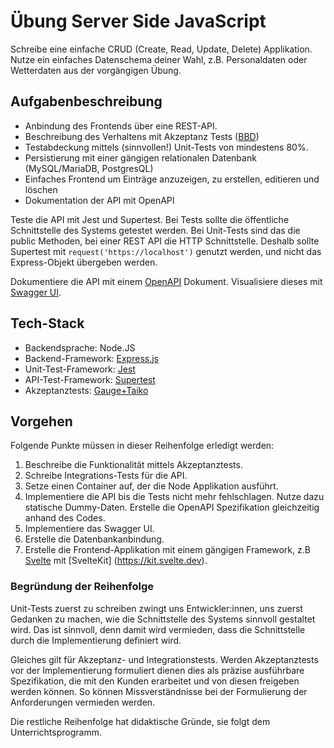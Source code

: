 # Übung Server Side JavaScript

Schreibe eine einfache CRUD (Create, Read, Update, Delete) Applikation.
Nutze ein einfaches Datenschema deiner Wahl, z.B. Personaldaten oder Wetterdaten aus der vorgängigen Übung.

## Aufgabenbeschreibung

- Anbindung des Frontends über eine REST-API.
- Beschreibung des Verhaltens mit Akzeptanz Tests ([BBD](https://en.wikipedia.org/wiki/Behavior-driven_development))
- Testabdeckung mittels (sinnvollen!) Unit-Tests von mindestens 80%.
- Persistierung mit einer gängigen relationalen Datenbank (MySQL/MariaDB, PostgresQL)
- Einfaches Frontend um Einträge anzuzeigen, zu erstellen, editieren und löschen
- Dokumentation der API mit OpenAPI

Teste die API mit Jest und Supertest. 
Bei Tests sollte die öffentliche Schnittstelle des Systems getestet werden.
Bei Unit-Tests sind das die public Methoden, bei einer REST API die HTTP Schnittstelle.
Deshalb sollte Supertest mit `request('https://localhost')` genutzt werden, und nicht das Express-Objekt übergeben 
werden.

Dokumentiere die API mit einem [OpenAPI](https://www.openapis.org/) Dokument. Visualisiere dieses mit [Swagger UI](https://swagger.io/tools/swagger-ui/).

## Tech-Stack

- Backendsprache: Node.JS
- Backend-Framework: [Express.js](http://expressjs.com/)
- Unit-Test-Framework: [Jest](https://jestjs.io/)
- API-Test-Framework: [Supertest](https://www.npmjs.com/package/supertest)
- Akzeptanztests: [Gauge+Taiko](https://gauge.org/)

## Vorgehen

Folgende Punkte müssen in dieser Reihenfolge erledigt werden:
1. Beschreibe die Funktionalität mittels Akzeptanztests.
2. Schreibe Integrations-Tests für die API.
3. Setze einen Container auf, der die Node Applikation ausführt.
4. Implementiere die API bis die Tests nicht mehr fehlschlagen. Nutze dazu statische Dummy-Daten. Erstelle die 
   OpenAPI Spezifikation gleichzeitig anhand des Codes.
5. Implementiere das Swagger UI.
6. Erstelle die Datenbankanbindung.
7. Erstelle die Frontend-Applikation mit einem gängigen Framework, z.B [Svelte](https://svelte.dev/) mit [SvelteKit]
   (https://kit.svelte.dev).

### Begründung der Reihenfolge
Unit-Tests zuerst zu schreiben zwingt uns Entwickler:innen, uns zuerst Gedanken zu machen, wie die Schnittstelle des 
Systems sinnvoll gestaltet wird. 
Das ist sinnvoll, denn damit wird vermieden, dass die Schnittstelle 
durch die Implementierung definiert wird.

Gleiches gilt für Akzeptanz- und Integrationstests. 
Werden Akzeptanztests vor der Implementierung formuliert dienen dies als präzise ausführbare Spezifikation, die mit 
den Kunden erarbeitet und von diesen freigeben werden können.
So können Missverständnisse bei der Formulierung der Anforderungen vermieden werden.

Die restliche Reihenfolge hat didaktische Gründe, sie folgt dem Unterrichtsprogramm.